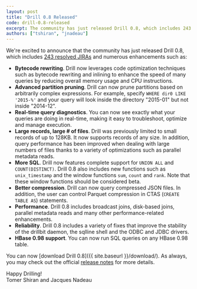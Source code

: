 ```yaml
---
layout: post
title: "Drill 0.8 Released"
code: drill-0.8-released
excerpt: The community has just released Drill 0.8, which includes 243 resolved JIRAs and numerous enhancements.
authors: ["tshiran", "jnadeau"]
---
```

We're excited to announce that the community has just released Drill 0.8, which includes [243 resolved JIRAs](https://issues.apache.org/jira/secure/ReleaseNote.jspa?projectId=12313820&version=12328812) and numerous enhancements such as: 

* **Bytecode rewriting**. Drill now leverages code optimization techniques such as bytecode rewriting and inlining to enhance the speed of many queries by reducing overall memory usage and CPU instructions.
* **Advanced partition pruning**. Drill can now prune partitions based on arbitrarily complex expressions. For example, specify `WHERE dir0 LIKE '2015-%'` and your query will look inside the directory "2015-01" but not inside "2014-12".
* **Real-time query diagnostics**. You can now see exactly what your queries are doing in real-time, making it easy to troubleshoot, optimize and manage execution.
* **Large records, large # of files**. Drill was previously limited to small records of up to 128KB. It now supports records of any size. In addition, query performance has been improved when dealing with large numbers of files thanks to a variety of optimizations such as parallel metadata reads.
* **More SQL**. Drill now features complete support for `UNION ALL` and `COUNT(DISTINCT)`. Drill 0.8 also includes new functions such as `unix_timestamp` and the window functions `sum`, `count` and `rank`. Note that these window functions should be considered beta.
* **Better compression**. Drill can now query compressed JSON files. In addition, the user can control Parquet compression in CTAS (`CREATE TABLE AS`) statements.
* **Performance**. Drill 0.8 includes broadcast joins, disk-based joins, parallel metadata reads and many other performance-related enhancements.
* **Reliability**. Drill 0.8 includes a variety of fixes that improve the stability of the drillbit daemon, the sqlline shell and the ODBC and JDBC drivers.
* **HBase 0.98 support**. You can now run SQL queries on any HBase 0.98 table.

You can now [download Drill 0.8]({{ site.baseurl }}/download/). As always, you may check out the official [release notes](https://cwiki.apache.org/confluence/display/DRILL/Release+Notes) for more details.

Happy Drilling!  
Tomer Shiran and Jacques Nadeau